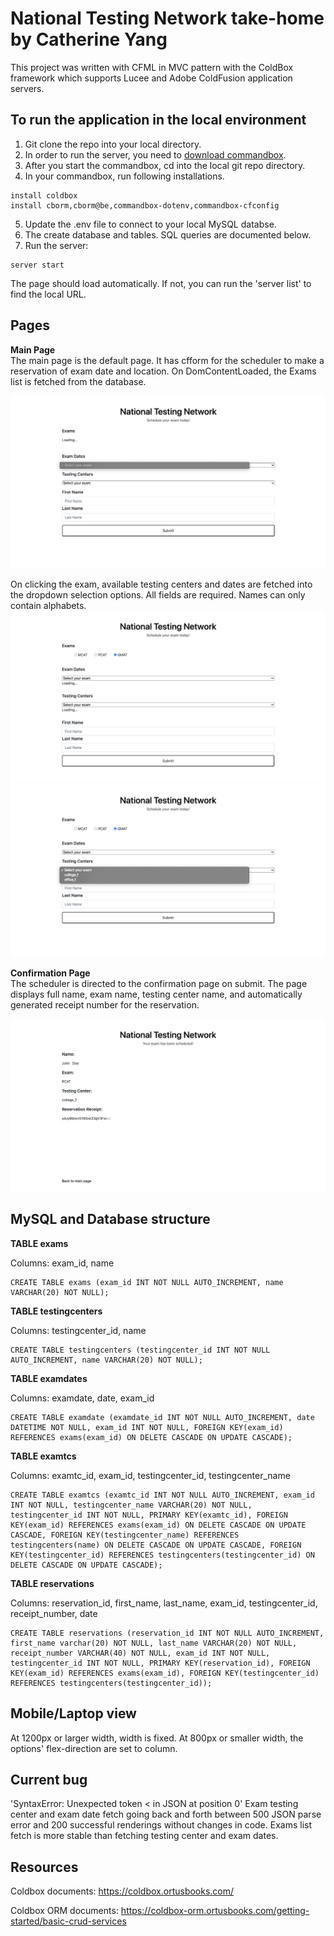 # National Testing Network take-home by Catherine Yang

This project was written with CFML in MVC pattern with the ColdBox framework which supports Lucee and Adobe ColdFusion application servers.

## To run the application in the local environment

1. Git clone the repo into your local directory.
2. In order to run the server, you need to [download commandbox](https://www.ortussolutions.com/products/commandbox#download).
3. After you start the commandbox, cd into the local git repo directory. 
4. In your commandbox, run following installations.
<pre><code>install coldbox
install cborm,cborm@be,commandbox-dotenv,commandbox-cfconfig
</code></pre>
5. Update the .env file to connect to your local MySQL databse. 
6. The create database and tables. SQL queries are documented below. 
7. Run the server:
<pre><code>server start</code></pre>
The page should load automatically. If not, you can run the 'server list' to find the local URL. 

## Pages

<strong>Main Page</strong><br/>
The main page is the default page. It has cfform for the scheduler to make a reservation of exam date and location.
On DomContentLoaded, the Exams list is fetched from the database.

![Image of loading exams, main index page](/loadingExamsNoTcAndDateOptions.png)
<br/>

On clicking the exam, available testing centers and dates are fetched into the dropdown selection options. All fields are required. Names can only contain alphabets. 
![Image of loading testing center and date options, main index page](/loadingTcsAndDates.png)
![Image of loaded testing centers and dates, main index page](/loadedTcsAndDates.png)


<strong>Confirmation Page</strong><br/>
The scheduler is directed to the confirmation page on submit. The page displays full name, exam name, testing center name, and automatically generated receipt number for the reservation. 

![Image of main confirmation page](/ConfirmationPage.png)

## MySQL and Database structure

<strong>TABLE exams</strong>

Columns: exam_id, name
<pre><code>CREATE TABLE exams (exam_id INT NOT NULL AUTO_INCREMENT, name VARCHAR(20) NOT NULL);</code></pre>

<strong>TABLE testingcenters</strong>

Columns: testingcenter_id, name
<pre><code>CREATE TABLE testingcenters (testingcenter_id INT NOT NULL AUTO_INCREMENT, name VARCHAR(20) NOT NULL);</code></pre>

<strong>TABLE examdates </strong>

Columns: examdate, date, exam_id
<pre><code>CREATE TABLE examdate (examdate_id INT NOT NULL AUTO_INCREMENT, date DATETIME NOT NULL, exam_id INT NOT NULL, FOREIGN KEY(exam_id) REFERENCES exams(exam_id) ON DELETE CASCADE ON UPDATE CASCADE);</code></pre>

<strong> TABLE examtcs </strong>

Columns: examtc_id, exam_id, testingcenter_id, testingcenter_name
<pre><code>CREATE TABLE examtcs (examtc_id INT NOT NULL AUTO_INCREMENT, exam_id INT NOT NULL, testingcenter_name VARCHAR(20) NOT NULL, testingcenter_id INT NOT NULL, PRIMARY KEY(examtc_id), FOREIGN KEY(exam_id) REFERENCES exams(exam_id) ON DELETE CASCADE ON UPDATE CASCADE, FOREIGN KEY(testingcenter_name) REFERENCES testingcenters(name) ON DELETE CASCADE ON UPDATE CASCADE, FOREIGN KEY(testingcenter_id) REFERENCES testingcenters(testingcenter_id) ON DELETE CASCADE ON UPDATE CASCADE);</code></pre>

<strong>TABLE reservations</strong>

Columns: reservation_id, first_name, last_name, exam_id, testingcenter_id, receipt_number, date
<pre><code>CREATE TABLE reservations (reservation_id INT NOT NULL AUTO_INCREMENT, first_name varchar(20) NOT NULL, last_name VARCHAR(20) NOT NULL, receipt_number VARCHAR(40) NOT NULL, exam_id INT NOT NULL, testingcenter_id INT NOT NULL, PRIMARY KEY(reservation_id), FOREIGN KEY(exam_id) REFERENCES exams(exam_id), FOREIGN KEY(testingcenter_id) REFERENCES testingcenters(testingcenter_id));</code></pre>

## Mobile/Laptop view
At 1200px or larger width, width is fixed. 
At 800px or smaller width, the options' flex-direction are set to column.

## Current bug 
'SyntaxError: Unexpected token < in JSON at position 0'
Exam testing center and exam date fetch going back and forth between 500 JSON parse error and 200 successful renderings without changes in code. Exams list fetch is more stable than fetching testing center and exam dates.

## Resources
Coldbox documents: https://coldbox.ortusbooks.com/

Coldbox ORM documents: https://coldbox-orm.ortusbooks.com/getting-started/basic-crud-services
